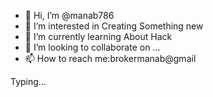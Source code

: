 - 👋 Hi, I’m @manab786
- 👀 I’m interested in Creating Something new
- 🌱 I’m currently learning About Hack
- 💞️ I’m looking to collaborate on ...
- 📫 How to reach me:brokermanab@gmail 

<!---
manab786/manab786 is a ✨ special ✨ repository because its `README.md` (this file) appears on your GitHub profile.
You can click the Preview link to take a look at your changes.
--->
Typing...
